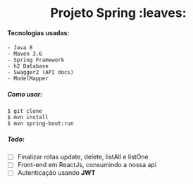 <h1 align="center"> Projeto Spring :leaves: </h1>

#### Tecnologias usadas:

    - Java 8
    - Maven 3.6
    - Spring Framework
    - h2 Database
    - Swagger2 (API docs)
    - ModelMapper

##### Como usar:
    $ git clone
    $ mvn install
    $ mvn spring-boot:run



##### **Todo**:

- [ ] Finalizar rotas update, delete, listAll e listOne
- [ ] Front-end em ReactJs, consumindo a nossa api
- [ ] Autenticação usando **JWT**